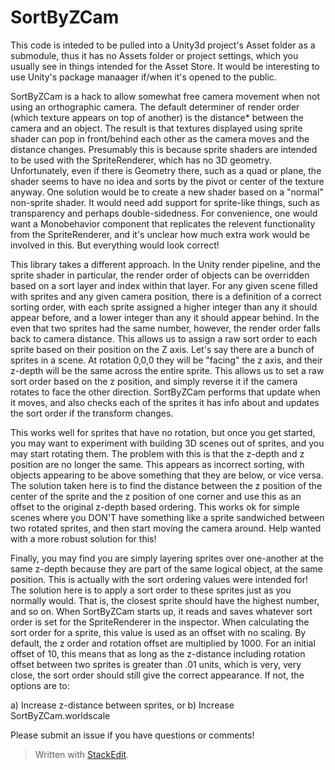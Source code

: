 
# SortByZCam

This code is inteded to be pulled into a Unity3d project's Asset folder as a submodule, thus it has no Assets folder or project settings, which you usually see in things intended for the Asset Store. It would be interesting to use Unity's package manaager if/when it's opened to the public.

SortByZCam is a hack to allow somewhat free camera movement when not using an orthographic camera. The default determiner of render order (which texture appears on top of another) is the distance* between the camera and an object. The result is that textures displayed using sprite shader can pop in front/behind each other as the camera moves and the distance changes. Presumably this is because sprite shaders are intended to be used with the SpriteRenderer, which has no 3D geometry. Unfortunately, even if there is Geometry there, such as a quad or plane, the shader seems to have no idea and sorts by the pivot or center of the texture anyway. One solution would be to create a new shader based on a "normal" non-sprite shader. It would need add support for sprite-like things, such as transparency and perhaps double-sidedness. For convenience, one would want a Monobehavior component that replicates the relevent functionality from the SpriteRenderer, and it's unclear how much extra work would be involved in this. But everything would look correct!

This library takes a different approach. In the Unity render pipeline, and the sprite shader in particular, the render order of objects can be overridden based on a sort layer and index within that layer. For any given scene filled with sprites and any given camera position,
there is a definition of a correct sorting order, with each sprite assigned a higher integer than any it should appear before, and a lower integer than any it should appear behind. In the even that two sprites had the same number, however, the render order falls back to camera distance. This allows us to assign a raw sort order to each sprite based on their position on the Z axis. Let's say there are a bunch of sprites in a scene. At rotation 0,0,0 they will be "facing" the z axis, and their z-depth will be the same across the entire sprite. This allows us to set a raw sort order based on the z position, and simply reverse it if the camera rotates to face the other direction.  SortByZCam performs that update when it moves, and also checks each of the sprites it has info about and updates the sort order if the transform changes.

This works well for sprites that have no rotation, but once you get started, you may want to experiment with building 3D scenes out of sprites, and you may start rotating them. The problem with this is that the z-depth and z position are no longer the same. This appears as incorrect sorting, with objects appearing to be above something that they are below, or vice versa. The solution taken here is to find the distance between the z position of the center of the sprite and the z position of one corner and use this as an offset to the original z-depth based ordering. This works ok for simple scenes where you DON'T have something like a sprite sandwiched between two rotated sprites, and then start moving the camera around. Help wanted with a more robust solution for this!

Finally, you may find you are simply layering sprites over one-another at the same z-depth because they are part of the same logical object, at the same position. This is actually with the sort ordering values were intended for! The solution here is to apply a sort order to these sprites just as you normally would. That is, the closest sprite should have the highest number, and so on. When SortByZCam starts up, it reads and saves whatever sort order is set for the SpriteRenderer in the inspector. When calculating the sort order for a sprite, this value is used as an offset with no scaling.  By default, the z order and rotation offset are multiplied by 1000. For an initial offset of 10, this means that as long as the z-distance including rotation offset between two sprites is greater than .01 units, which is very, very close, the sort order should still give the correct appearance. If not, the options are to:

a) Increase z-distance between sprites, or
b) Increase SortByZCam.worldscale

Please submit an issue if you have questions or comments!

> Written with [StackEdit](https://stackedit.io/).
